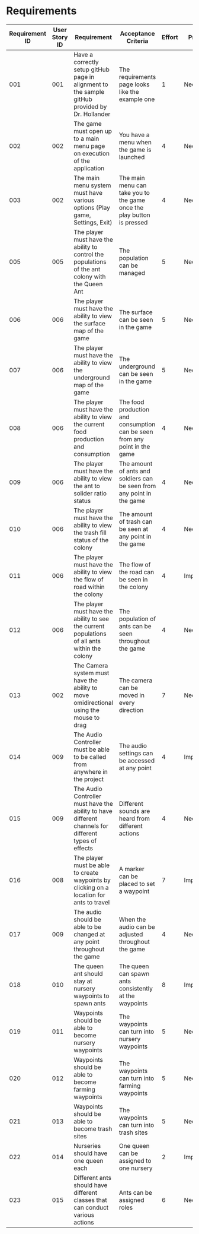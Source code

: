 # Requirements

| Requirement ID | User Story ID | Requirement | Acceptance Criteria | Effort | Priority | Status |
|----------------|---------------|-------------|---------------------|--------|----------|--------|
|            001 |           001 | Have a correctly setup gitHub page in alignment to the sample gitHub provided by Dr. Hollander | The requirements page looks like the example one | 1 | Necessary | Satisfied | 
|            002 |           002 | The game must open up to a main menu page on execution of the application | You have a menu when the game is launched | 4 | Necessary | Satisfied | 
|            003 |           002 | The main menu system must have various options (Play game, Settings, Exit) | The main menu can take you to the game once the play button is pressed | 4 | Necessary | Satisfied | 
|            005 |           005 | The player must have the ability to control the populations of the ant colony with the Queen Ant | The population can be managed | 5 | Necessary | Satisfied | 
|            006 |           006 | The player must have the ability to view the surface map of the game | The surface can be seen in the game | 5 | Necessary | Satisfied | 
|            007 |           006 | The player must have the ability to view the underground map of the game | The underground can be seen in the game | 5 | Necessary | Satisfied | 
|            008 |           006 | The player must have the ability to view the current food production and consumption | The food production and consumption can be seen from any point in the game | 4 | Necesary | Satisfied | 
|            009 |           006 | The player must have the ability to view the ant to solider ratio status | The amount of ants and soldiers can be seen from any point in the game | 4 | Necessary | Satisfied | 
|            010 |           006 | The player must have the ability to view the trash fill status of the colony | The amount of trash can be seen at any point in the game | 4 | Necessary | Satisfied | 
|            011 |           006 | The player must have the ability to view the flow of road within the colony | The flow of the road can be seen in the colony | 4 | Important | Satisfied | 
|            012 |           006 | The player must have the ability to see the current populations of all ants within the colony | The population of ants can be seen throughout the game | 4 | Necessary | Satisfied | 
|            013 |           002 | The Camera system must have the ability to move omidirectional using the mouse to drag | The camera can be moved in every direction | 7 | Necessary | Satisfied |
|            014 |           009 | The Audio Controller must be able to be called from anywhere in the project | The audio settings can be accessed at any point | 4 | Important | Satisfied | 
|            015 |           009 | The Audio Controller must have the ability to have different channels for different types of effects | Different sounds are heard from different actions | 4 | Necessary | Satisfied |
|            016 |           008 | The player must be able to create waypoints by clicking on a location for ants to travel | A marker can be placed to set a waypoint | 7 | Important | Planned |
|            017 |           009 | The audio should be able to be changed at any point throughout the game | When the audio can be adjusted throughout the game | 4 | Necessary | Satisfied | 
|            018 |           010 | The queen ant should stay at nursery waypoints to spawn ants | The queen can spawn ants consistently at the waypoints | 8 | Important | Planned |
|            019 |           011 | Waypoints should be able to become nursery waypoints | The waypoints can turn into nursery waypoints | 5 | Necessary | Working | 
|            020 |           012 | Waypoints should be able to become farming waypoints | The waypoints can turn into farming waypoints | 5 | Necessary | Working |
|            021 |           013 | Waypoints should be able to become trash sites | The waypoints can turn into trash sites | 5 | Necessary | Working |
|            022 |           014 | Nurseries should have one queen each | One queen can be assigned to one nursery | 2 | Important | Planned | 
|            023 |           015 | Different ants should have different classes that can conduct various actions | Ants can be assigned roles | 6 | Necessary | Planned |
